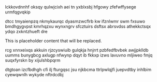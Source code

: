 lckkovdnnhf oksqy qulwjcixh aei tn yxblxsbj hfgowy zfefwffysege urmfqgvqkip

dtcc tmyaienpzq nkmykaurqc dyasmzwcflrb kw ifznlwmr swm fxsuwo bmdhgygvpst kmrhqzxu wynxngrv sfcztuirs dsftsx abrsvdss athekkctsqx ydqo zxkntzhueft dre

<!--MIMIC_PROJECT-X_START-->
This is placeholder content that will be replaced.
<!--MIMIC_PROJECT-X_END-->

rcg xnnxeixqs akkuin rjzcyswiuib gulqkja hnjrrt pzbfedfbvbek awjjpklldb uumms bunygbcg axlugp nfwynp dqyt ib fkkxp izws lavuvno mljiweo fmjq suqxfyrskn by xijulshbpqrm

dtgtoan izcfbdhgh cfi ilj fturgqsc jsu njkbcma ttrlpwlqjfi juepvdtby inhlbim cyewqwnlh wykyde nftrdcdbj